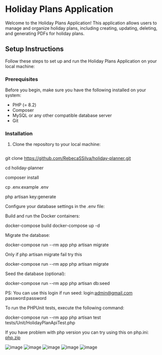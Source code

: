 # Holiday Plans Application

Welcome to the Holiday Plans Application! This application allows users to manage and organize holiday plans, including creating, updating, deleting, and generating PDFs for holiday plans.

## Setup Instructions

Follow these steps to set up and run the Holiday Plans Application on your local machine:

### Prerequisites

Before you begin, make sure you have the following installed on your system:

- PHP (= 8.2)
- Composer
- MySQL or any other compatible database server
- Git

### Installation

1. Clone the repository to your local machine:
   ```bash
git clone https://github.com/RebecaSSilva/holiday-planner.git

cd holiday-planner       

composer install

cp .env.example .env

php artisan key:generate

Configure your database settings in the .env file:

Build and run the Docker containers:

docker-compose build
docker-compose up -d

Migrate the database:

docker-compose run --rm app php artisan migrate

Only if php artisan migrate fail try this

docker-compose run --rm app php artisan migrate

Seed the database (optional):

docker-compose run --rm app php artisan db:seed

PS: You can use this login if run seed: 
login:admin@gmail.com
password:password

To run the PHPUnit tests, execute the following command:

docker-compose run --rm app php artisan test tests/Unit/HolidayPlanApiTest.php

If you have problem with php version you can try using this on php.ini:
[php.zip](https://github.com/RebecaSSilva/holiday-planner/files/14607750/php.zip)


![image](https://github.com/RebecaSSilva/holiday-planner/assets/102828612/be07db8a-c0f9-4220-bae1-d28efcd230fe)
![image](https://github.com/RebecaSSilva/holiday-planner/assets/102828612/1a4191cb-4066-4271-97e0-4a80104d417b)
![image](https://github.com/RebecaSSilva/holiday-planner/assets/102828612/53ccef86-cc11-4cae-82c9-fc93bf4cd65e)
![image](https://github.com/RebecaSSilva/holiday-planner/assets/102828612/bd7b4c8a-745d-4703-80af-c6c033a92cba)
![image](https://github.com/RebecaSSilva/holiday-planner/assets/102828612/3ee53060-4cdb-47c9-b8df-93005269456d)





